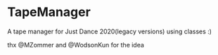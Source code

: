 # TapeManager
A tape manager for Just Dance 2020(legacy versions) using classes :)

thx @MZommer and @WodsonKun for the idea

